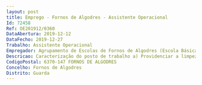 ```yaml
--- 
layout: post
title: Emprego - Fornos de Algodres - Assistente Operacional
Id: 72458
Ref: OE201912/0360
DataAbertura: 2019-12-12
DataFecho: 2019-12-27
Trabalho: Assistente Operacional
Empregador: Agrupamento de Escolas de Fornos de Algodres (Escola Básica e Secundária de Fornos de Algodres - Sede)
Descricao: Caracterização do posto de trabalho a) Providenciar a limpeza, manutenção e conservação dos espaços escolares b) Acompanhamento de crianças e jovens durante o período de funcionamento da escola 
CodigoPostal: 6370-147 FORNOS DE ALGODRES
Concelho: Fornos de Algodres
Distrito: Guarda
--- 
```

